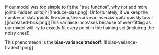 If our model was too simple to fit the "true function", why not add more joints (hidden units)?
![[reduce-bias.png]]
Unfortunately, if we keep the number of data points the same, the variance increase quite quickly too:
![[increased-bias.png]]This variance increases because of over-fitting as our model will try to exactly fit every point in the training set (including the noisy ones!)

This phenomenon is the **bias-variance tradeoff**:
![[bias-variance-tradeoff.png]]